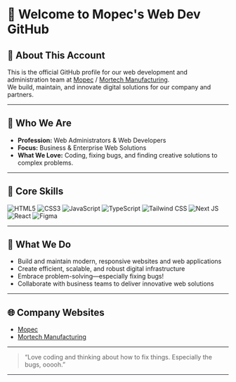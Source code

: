 # 👋 Welcome to Mopec's Web Dev GitHub

## 🏢 About This Account

This is the official GitHub profile for our web development and administration team at [Mopec](https://www.mopec.com) / [Mortech Manufacturing](https://www.mortechmfg.com).  
We build, maintain, and innovate digital solutions for our company and partners.

---

## 💼 Who We Are

- **Profession:** Web Administrators & Web Developers
- **Focus:** Business & Enterprise Web Solutions  
- **What We Love:** Coding, fixing bugs, and finding creative solutions to complex problems.

---

## 🔧 Core Skills

![HTML5](https://img.shields.io/badge/html5-%23E34F26.svg?&style=flat&logo=html5&logoColor=white)
![CSS3](https://img.shields.io/badge/css3-%231572B6.svg?&style=flat&logo=css3&logoColor=white)
![JavaScript](https://img.shields.io/badge/javascript-%23F7DF1E.svg?&style=flat&logo=javascript&logoColor=black)
![TypeScript](https://img.shields.io/badge/typescript-%23007ACC.svg?&style=flat&logo=typescript&logoColor=white)
![Tailwind CSS](https://img.shields.io/badge/tailwindcss-%2338B2AC.svg?&style=flat&logo=tailwind-css&logoColor=white)
![Next JS](https://img.shields.io/badge/next.js-%23000000.svg?&style=flat&logo=next.js&logoColor=white)
![React](https://img.shields.io/badge/react-%2320232a.svg?&style=flat&logo=react&logoColor=%2361DAFB)
![Figma](https://img.shields.io/badge/figma-%23F24E1E.svg?&style=flat&logo=figma&logoColor=white)
<!-- Add more badges as needed -->

---

## 🚀 What We Do

- Build and maintain modern, responsive websites and web applications
- Create efficient, scalable, and robust digital infrastructure
- Embrace problem-solving—especially fixing bugs!
- Collaborate with business teams to deliver innovative web solutions

---

## 🌐 Company Websites

- [Mopec](https://www.mopec.com)
- [Mortech Manufacturing](https://www.mortechmfg.com)

---

> “Love coding and thinking about how to fix things. Especially the bugs, ooooh.”

---

<!--
For inquiries, feel free to connect with our team via [LinkedIn](https://www.linkedin.com/in/gjovanigorvokaj/) (Lead Web Administrator: Gjovani Gorvokaj).
-->
